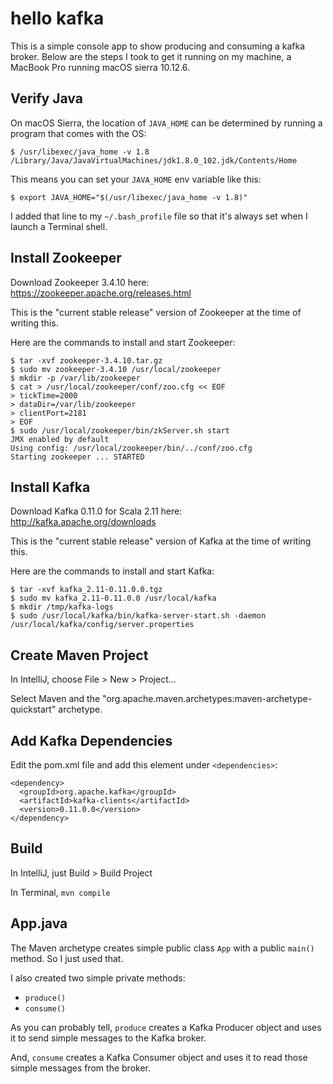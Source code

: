 # hello kafka

This is a simple console app to show producing and consuming a kafka broker. Below are the steps I took to get it running on my machine, a MacBook Pro running macOS sierra 10.12.6.

## Verify Java

On macOS Sierra, the location of `JAVA_HOME` can be determined by running a program that comes with the OS:

```
$ /usr/libexec/java_home -v 1.8
/Library/Java/JavaVirtualMachines/jdk1.8.0_102.jdk/Contents/Home
``` 

This means you can set your `JAVA_HOME` env variable like this:

```
$ export JAVA_HOME="$(/usr/libexec/java_home -v 1.8)"
```

I added that line to my `~/.bash_profile` file so that it's always set when I launch a Terminal shell.

## Install Zookeeper

Download Zookeeper 3.4.10 here: https://zookeeper.apache.org/releases.html

This is the "current stable release" version of Zookeeper at the time of writing this.

Here are the commands to install and start Zookeeper:

```
$ tar -xvf zookeeper-3.4.10.tar.gz
$ sudo mv zookeeper-3.4.10 /usr/local/zookeeper
$ mkdir -p /var/lib/zookeeper
$ cat > /usr/local/zookeeper/conf/zoo.cfg << EOF
> tickTime=2000
> dataDir=/var/lib/zookeeper
> clientPort=2181
> EOF
$ sudo /usr/local/zookeeper/bin/zkServer.sh start
JMX enabled by default
Using config: /usr/local/zookeeper/bin/../conf/zoo.cfg
Starting zookeeper ... STARTED
```

## Install Kafka

Download Kafka 0.11.0 for Scala 2.11 here: http://kafka.apache.org/downloads

This is the "current stable release" version of Kafka at the time of writing this.

Here are the commands to install and start Kafka:

```
$ tar -xvf kafka_2.11-0.11.0.0.tgz
$ sudo mv kafka_2.11-0.11.0.0 /usr/local/kafka
$ mkdir /tmp/kafka-logs
$ sudo /usr/local/kafka/bin/kafka-server-start.sh -daemon /usr/local/kafka/config/server.properties
```

## Create Maven Project

In IntelliJ, choose File > New > Project... 

Select Maven and the "org.apache.maven.archetypes:maven-archetype-quickstart" archetype.

## Add Kafka Dependencies

Edit the pom.xml file and add this element under `<dependencies>`:

```
<dependency>
  <groupId>org.apache.kafka</groupId>
  <artifactId>kafka-clients</artifactId>
  <version>0.11.0.0</version>
</dependency>
```

## Build

In IntelliJ, just Build > Build Project

In Terminal, `mvn compile`

## App.java

The Maven archetype creates simple public class `App` with a public `main()` method. So I just used that.

I also created two simple private methods:

* `produce()`
* `consume()`

As you can probably tell, `produce` creates a Kafka Producer object and uses it to send simple messages to the Kafka broker.

And, `consume` creates a Kafka Consumer object and uses it to read those simple messages from the broker.

 